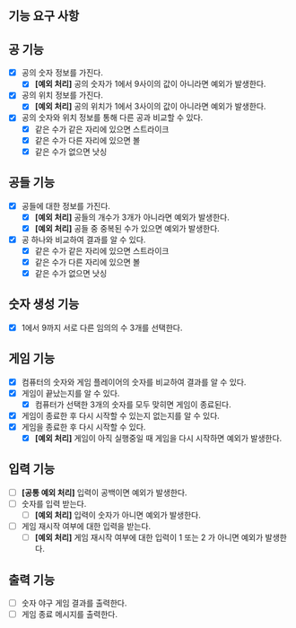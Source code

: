 ## 기능 요구 사항

## 공 기능
- [x] 공의 숫자 정보를 가진다.
    - [x] **[예외 처리]** 공의 숫자가 1에서 9사이의 값이 아니라면 예외가 발생한다.
- [x] 공의 위치 정보를 가진다.
    - [x] **[예외 처리]** 공의 위치가 1에서 3사이의 값이 아니라면 예외가 발생한다.
- [x] 공의 숫자와 위치 정보를 통해 다른 공과 비교할 수 있다.
    - [x] 같은 수가 같은 자리에 있으면 스트라이크
    - [x] 같은 수가 다른 자리에 있으면 볼
    - [x] 같은 수가 없으면 낫싱
  
## 공들 기능
- [x] 공들에 대한 정보를 가진다.
    - [x] **[예외 처리]** 공들의 개수가 3개가 아니라면 예외가 발생한다.
    - [x] **[예외 처리]** 공들 중 중복된 수가 있으면 예외가 발생한다.
- [x] 공 하나와 비교하여 결과를 알 수 있다.
    - [x] 같은 수가 같은 자리에 있으면 스트라이크
    - [x] 같은 수가 다른 자리에 있으면 볼
    - [x] 같은 수가 없으면 낫싱

## 숫자 생성 기능
- [x] 1에서 9까지 서로 다른 임의의 수 3개를 선택한다.

## 게임 기능
- [x] 컴퓨터의 숫자와 게임 플레이어의 숫자를 비교하여 결과를 알 수 있다.
- [x] 게임이 끝났는지를 알 수 있다.
    - [x] 컴퓨터가 선택한 3개의 숫자를 모두 맞히면 게임이 종료된다.
- [x] 게임이 종료한 후 다시 시작할 수 있는지 없는지를 알 수 있다.
- [x] 게임을 종료한 후 다시 시작할 수 있다.
    - [x] **[예외 처리]** 게임이 아직 실행중일 때 게임을 다시 시작하면 예외가 발생한다.

## 입력 기능
- [ ] **[공통 예외 처리]** 입력이 공백이면 예외가 발생한다.
- [ ] 숫자를 입력 받는다.
    - [ ] **[예외 처리]** 입력이 숫자가 아니면 예외가 발생한다.
- [ ] 게임 재시작 여부에 대한 입력을 받는다.
    - [ ] **[예외 처리]** 게임 재시작 여부에 대한 입력이 1 또는 2 가 아니면 예외가 발생한다.

## 출력 기능
- [ ] 숫자 야구 게임 결과를 출력한다.
- [ ] 게임 종료 메시지를 출력한다.